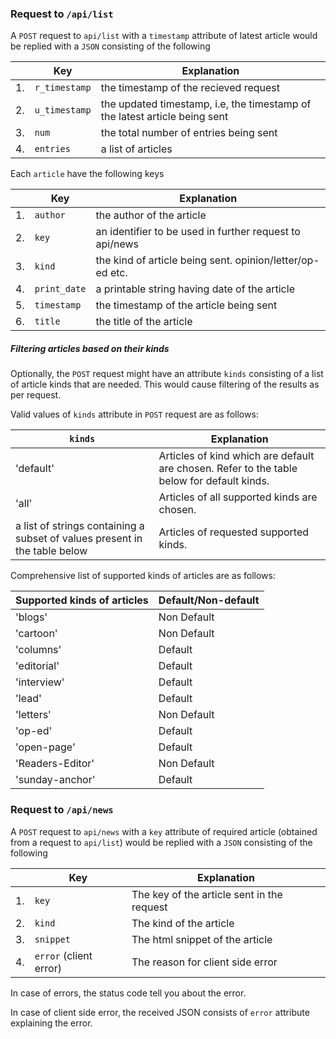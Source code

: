 ### Request to `/api/list`

A `POST` request to `api/list` with a `timestamp` attribute of latest article
would be replied with a `JSON` consisting of the following

|    | Key | Explanation |
|----|-----|-------------|
| 1. | `r_timestamp`	| the timestamp of the recieved request |
| 2. | `u_timestamp`	| the updated timestamp, i.e, the timestamp of the latest article being sent |
| 3. | `num`		| the total number of entries being sent |
| 4. | `entries`	| a list of articles |

Each `article` have the following keys

|    | Key | Explanation |
|----|-----|-------------|
| 1. | `author`		| the author of the article |
| 2. | `key`		| an identifier to be used in further request to api/news |
| 3. | `kind`		| the kind of article being sent. opinion/letter/op-ed etc. |
| 4. | `print_date`	| a printable string having date of the article |
| 5. | `timestamp`	| the timestamp of the article being sent |
| 6. | `title`		| the title of the article |

##### Filtering articles based on their kinds

Optionally, the `POST` request might have an attribute `kinds` consisting of a
list of article kinds that are needed. This would cause filtering of the results
as per request.

Valid values of `kinds` attribute in `POST` request are as follows:

| `kinds` | Explanation |
|-------|-------------|
| 'default' | Articles of kind which are default are chosen. Refer to the table below for default kinds. |
| 'all' | Articles of all supported kinds are chosen. |
| a list of strings containing a subset of values present in the table below | Articles of requested supported kinds. |

Comprehensive list of supported kinds of articles are as follows:

| Supported kinds of articles | Default/Non-default |
|-------------------------------|---------------------|
| 'blogs' | Non Default |
| 'cartoon' | Non Default |
| 'columns' | Default |
| 'editorial' | Default |
| 'interview' | Default |
| 'lead' | Default |
| 'letters' | Non Default |
| 'op-ed' | Default |
| 'open-page' | Default |
| 'Readers-Editor' | Non Default |
| 'sunday-anchor' | Default |

### Request to `/api/news`

A `POST` request to `api/news` with a `key` attribute of required article
(obtained from a request to `api/list`) would be replied with a `JSON`
consisting of the following

|    | Key | Explanation |
|----|-----|-------------|
| 1. | `key`		| The key of the article sent in the request |
| 2. | `kind`		| The kind of the article |
| 3. | `snippet`	| The html snippet of the article |
| 4. | `error` (client error) | The reason for client side error |

In case of errors, the status code tell you about the error.

In case of client side error, the received JSON consists of `error` attribute
explaining the error.
